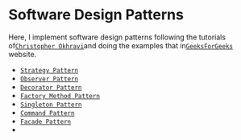 # Software Design Patterns

Here, I implement software design patterns following the tutorials of[`Christopher Okhravi`](https://www.youtube.com/@ChristopherOkhravi)and doing the examples that in[`GeeksForGeeks`](https://www.geeksforgeeks.org/software-design-patterns/) website.

- [`Strategy Pattern`](./StrategyPattern/src)
- [`Observer Pattern`](./ObserverPattern/src)
- [`Decorator Pattern`](./DecoratorPattern/src)
- [`Factory Method Pattern`](./FactoryMethodPattern/src)
- [`Singleton Pattern`](./StrategyPattern/src)
- [`Command Pattern`](./CommandPattern)
- [`Facade Pattern`](./FacadePattern)
- 